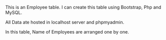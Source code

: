 This is an Employee table.
I can create this table using Bootstrap, Php and MySQL.

All Data ate hosted in localhost server and phpmyadmin.

In this table, Name of Employees are arranged one by one. 
